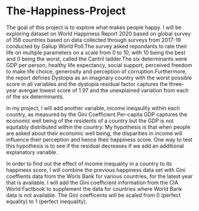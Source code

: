 # The-Happiness-Project
The goal of this project is to explore what makes people happy. 
I will be exploring dataset on World Happiness Report 2020 based on global survey of 156 countries based on data collected through surveys from 2017-19 conducted by Gallup World Poll.The survey asked repondants to rate their life on multiple parameters on a scale from 0 to 10, with 10 being the best and 0 being the worst, called the Cantril ladder.The six determinants were GDP per person, healthy life expectancy, social support, perceived freedom to make life choice, generosity and perception of corruption.Furthermore, the report defines Dystopia as an imaginary country with the worst possible score in all variables and the dystopia residual factor captures the three-year avergae lowest score of 1.97 and the unexplained variation from each of the six determinants.

In my project, I will add another variable, income ineqaulity within each country, as measured by the Gini Coefficient.Per-capita GDP captures the economic well being of the residents of a country but the GDP is not equitably distributed within the country. My hypothesis is that when people are asked about their economic well being, the disparities in income will influence their perception and hence their happiness score. One way to test this hypothesis is to see if the residual decreases if we add an additional explanatory variable.

In order to find out the effect of income inequality in a country to its happiness score, I will combine the previous happiness data set with Gini coeffients data from the Worls Bank for various countries, for the latest year that is available. I will add the Gini coefficient information from the CIA World Factbook to supplement the data for countries where World Bank data is not available.  The Gini coefficents will be scaled from 0 (perfect equality) to 1 (perfect inequality).

